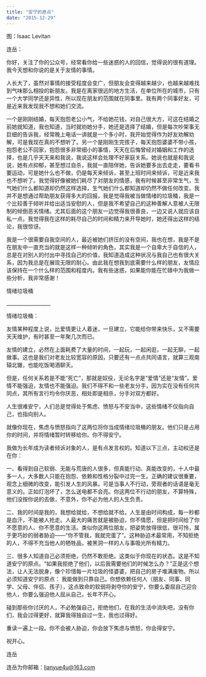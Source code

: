 ```yaml
---
title: "安宁的原点"
date: "2015-12-29"
---
```


图：Isaac Levitan

连岳：

你好，关注了你的公众号，经常看你给一些迷惑的人的回信，觉得说的很有道理。我今天想和你说的是关于友情的事情。

人长大了，虽然对事情的接受程度会变广，但朋友会变得越来越少，也越来越难找到气味那么相投的新朋友。我是在离家很远的地方生活，在单位所在的城市，只有一个大学同学还是异性，所以现在朋友的范围就在同事里。我有两个同事好友，可是近来我发现我不想和她们交流。

一个是刚刚结婚，每天抱怨老公小气，不给她花钱，对自己很大方，可这在结婚之前她就知道，我也知道，当时就劝她分手，她还是选择了结婚，但是每次吵架事无巨细的告诉我，经常晚上电话一讲就是一个多小时，我开始觉得作为好友劝解劝解，可是我现在真的不想听了。另一个是刚刚生完孩子，每天抱怨婆婆不带小孩，抱怨老公不回家，抱怨很多非常细小的事情，天天在后悔曾经对婚姻和工作的选择，也是几乎天天来和我说，我说这样会处理不好家庭关系。她说也就是和我说说，她有点抑郁，甚至想过自杀，我就一直陪伴她，告诉她要多出去走走，要看书要运动，可是她什么也不做，仍是每天来倾诉，甚至上班时间来倾诉，可是近来我也不想听了。我觉得好像被她们耗尽了对朋友的情感，我有时候甚至非常生气，生气她们什么都知道却仍然这样选择，生气她们什么都知道却仍然不做任何改变。我并不是想通过帮助朋友获得多大的回报，我是觉得我被当做情绪的垃圾桶，我是一个比较善于倾听并给出适当安慰的人，但是我不希望自己的这种善解人意被人无限制的倾倒恶劣情绪。尤其后面的这个朋友一边觉得我很善良，一边又说人就应该自私一点。我觉得我在这样的耗尽自己的时间和精力来开导她时，她还得出这样的结论，我很惊讶。

我是一个很需要自我空间的人，最近被她们挤压的没有空间，我也在想，我是不是在朋友中一直充当的就是这样一种倾听的角色，其实我是一个自卑大于自信的人，总是在对别人的付出中寻找自己的价值，我知道造成这种状况与我自己也有很大关系，因为我总是在展现无限的耐心。由此我在想我到底需要什么样的朋友，友情应该保持在一个什么样的范围和程度内。我有些迷惑，如果能你能在忙碌中为我做一些分析，我非常感谢！

情绪垃圾桶

\_\_\_\_\_\_\_\_\_\_\_\_\_\_\_\_\_\_

情绪垃圾桶：

友情某种程度上说，比爱情更让人着迷，一旦建立，它能给你带来快乐，又不需要天天维护，有时甚至一年聚几次而已。

友情的建立，必然在上面耗费了大量的时间，一起玩，一起闲逛，一起无聊，一起做事。这也是我们对老友比较宽容的原因，只要还有一点点共同语言，就算三观南辕北辙，也能吃饭喝酒聊天。

但是，任何关系若是不能“死亡”，那就是奴役，无论名字是“爱情”还是“友情”。爱情不能强迫，友情也不能强迫。我们不得不和一些老友分手，因为实在没有任何共同点，其所有言行均令你厌恶，相处即是相杀，分手对双方都好。

人生很难安宁，人们总是觉得处于焦虑、愤怒与不安当中，这些情绪不仅指向自己，也指向别人。

就像你现在，焦虑与愤怒指向了这两位将你当成情绪垃圾桶的朋友。他们只是占用你的时间，并将情绪暂时转移给你。你不得安宁。

我做为长年成为读者倾诉对象的人，是有点发言权的。知道以下三点，主动权还是在你：

一、看得到自己软弱、无能与荒唐的人很多，但真能行动、真能改变的，十人中最多一人，大多数人只能在抱怨、依赖和性格分裂中过完一生。正确的建议很重要，观念上细微的改变，能引发人生的风暴。可是当事人不行动，旁观者的话语是毫无意义的。正如灯泡坏了，怎么送电都不会亮。你这两位不行动的朋友，不算特殊，他们没按你说的去做，不意外，你不必为他人的人生负责。

二、我的时间是我的，我想给就给，不想给就不给。人生是由时间构成，每一秒都是血汗，不能被人抢走。人最大的痛苦就是被胁迫，你不情愿，但是把时间给了你不愿意的人、你不愿意的生活。类似你这两位朋友，把姿势放得很低，很可怜，属于更巧妙的弱者胁迫——“你不管我，我就完蛋了”。这种胁迫术最常用，不知拒绝的人，不得不充当他人的牺牲品，被黑洞一样的人与事吸光所有精力。

三、很多人知道自己必须拒绝，仍然不敢拒绝。这类似于你现在的状态。这是不知道安宁的原点。“如果我拒绝了他们，以后我需要他们的时候怎么办？”正是这个想法，让人无法脱身，像个珍惜每一片垃圾的怪婆婆，把自己的房子堆满废物。所以必须知道安宁的原点： 我能做到只靠自己。你想依赖任何人（朋友、同事、同学、父母、伴侣、孩子），这点致命的软弱将剥夺你的安宁，你要么委屈自己迎合他人，你要么强迫他人屈从自己，长年不开心。

碰到那些你讨厌的人，不必勉强自己，拒绝他们，在我的生活中消失吧，没有你们，我会过得更好，就算我得独自过一生，我也过得好。

重读一遍上一段。你不会被人胁迫，你会放下焦虑与愤怒，你会得安宁。

祝开心。

连岳

连岳为你邮箱：lianyue4u@163.com
